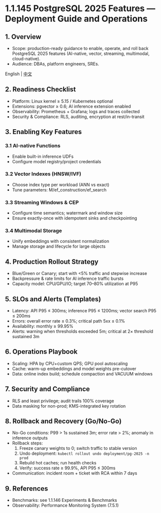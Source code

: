 # 1.1.145 PostgreSQL 2025 Features — Deployment Guide and Operations

## 1. Overview

- Scope: production-ready guidance to enable, operate, and roll back PostgreSQL 2025 features (AI-native, vector, streaming, multimodal, cloud-native).
- Audience: DBAs, platform engineers, SREs.

English | [中文](../../../1-数据库系统/1.1-PostgreSQL/1.1.145-PostgreSQL-2025特性-落地指南与实操.md)

## 2. Readiness Checklist

- Platform: Linux kernel ≥ 5.15 / Kubernetes optional
- Extensions: pgvector ≥ 0.6; AI inference extension enabled
- Observability: Prometheus + Grafana; logs and traces collected
- Security & Compliance: RLS, auditing, encryption at rest/in-transit

## 3. Enabling Key Features

### 3.1 AI-native Functions

- Enable built-in inference UDFs
- Configure model registry/project credentials

### 3.2 Vector Indexes (HNSW/IVF)

- Choose index type per workload (ANN vs exact)
- Tune parameters: M/ef_construction/ef_search

### 3.3 Streaming Windows & CEP

- Configure time semantics; watermark and window size
- Ensure exactly-once with idempotent sinks and checkpointing

### 3.4 Multimodal Storage

- Unify embeddings with consistent normalization
- Manage storage and lifecycle for large objects

## 4. Production Rollout Strategy

- Blue/Green or Canary; start with <5% traffic and stepwise increase
- Backpressure & rate limits for AI inference traffic bursts
- Capacity model: CPU/GPU/IO; target 70–80% utilization at P95

## 5. SLOs and Alerts (Templates)

- Latency: API P95 ≤ 300ms; inference P95 ≤ 1200ms; vector search P95 ≤ 200ms
- Errors: overall error rate ≤ 0.3%; critical path 5xx ≤ 0.1%
- Availability: monthly ≥ 99.95%
- Alerts: warning when thresholds exceeded 5m; critical at 2× threshold sustained 3m

## 6. Operations Playbook

- Scaling: HPA by CPU+custom QPS; GPU pool autoscaling
- Cache: warm-up embeddings and model weights pre-cutover
- Data: online index build; schedule compaction and VACUUM windows

## 7. Security and Compliance

- RLS and least privilege; audit trails 100% coverage
- Data masking for non-prod; KMS-integrated key rotation

## 8. Rollback and Recovery (Go/No-Go)

- No-Go conditions: P99 > 1s sustained 3m; error rate > 2%; anomaly in inference outputs
- Rollback steps:
  1) Freeze canary weights to 0; switch traffic to stable version
  2) Undo deployment: `kubectl rollout undo deployment/pg-2025 -n prod`
  3) Rebuild hot caches; run health checks
  4) Verify: success rate ≥ 99.9%, API P95 ≤ 300ms
- Communication: incident room + ticket with RCA within 7 days

## 9. References

- Benchmarks: see 1.1.146 Experiments & Benchmarks
- Observability: Performance Monitoring System (7.5.1)
